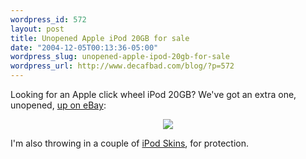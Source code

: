 ```yaml
--- 
wordpress_id: 572
layout: post
title: Unopened Apple iPod 20GB for sale
date: "2004-12-05T00:13:36-05:00"
wordpress_slug: unopened-apple-ipod-20gb-for-sale
wordpress_url: http://www.decafbad.com/blog/?p=572
---
```

Looking for an Apple click wheel iPod 20GB?  We've got an extra one, unopened, [up on eBay](http://cgi.ebay.com/ws/eBayISAPI.dll?ViewItem&item=5736298218):

<div align="center"><a href="http://cgi.ebay.com/ws/eBayISAPI.dll?ViewItem&item=5736298218"><img src="http://www.decafbad.com/photos/2004/12/alex-sells-an-ipod/thumbs/IMG_3191.jpg" /></a></div>

I'm also throwing in a couple of [iPod Skins](http://www.speckproducts.com/4g-skin-3.html), for protection.
